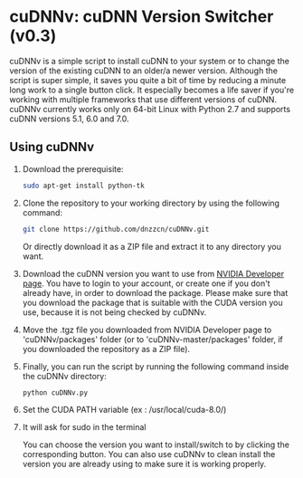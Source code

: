 # cuDNNv: cuDNN Version Switcher (v0.3)

cuDNNv is a simple script to install cuDNN to your system or to change the version of the existing cuDNN to an older/a newer version. Although the script is super simple, it saves you quite a bit of time by reducing a minute long work to a single button click. It especially becomes a life saver if you're working with multiple frameworks that use different versions of cuDNN. cuDNNv currently works only on 64-bit Linux with Python 2.7 and supports cuDNN versions 5.1, 6.0 and 7.0.

## Using cuDNNv

1. Download the prerequisite:

   ``` bash
   sudo apt-get install python-tk
   ```

2. Clone the repository to your working directory by using the following command:

   ```bash
   git clone https://github.com/dnzzcn/cuDNNv.git
   ```
   Or directly download it as a ZIP file and extract it to any directory you want.

3. Download the cuDNN version you want to use from [NVIDIA Developer page](https://developer.nvidia.com/rdp/form/cudnn-download-survey). You have to login to your account, or create one if you don't already have, in order to download the package. Please make sure that you download the package that is suitable with the CUDA version you use, because it is not being checked by cuDNNv.

4. Move the .tgz file you downloaded from NVIDIA Developer page to 'cuDNNv/packages' folder (or to 'cuDNNv-master/packages' folder, if you downloaded the repository as a ZIP file).

5. Finally, you can run the script by running the following command inside the cuDNNv directory:

   ``` python
   python cuDNNv.py
   ```

6. Set the CUDA PATH variable (ex : /usr/local/cuda-8.0/)

7. It will ask for sudo in the terminal 
   
   You can choose the version you want to install/switch to by clicking the corresponding button. You can also use cuDNNv to clean install the version you are already using to make sure it is working properly.
